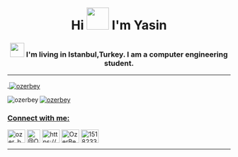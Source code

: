 <h1 align="center">Hi <img src = "https://raw.githubusercontent.com/MartinHeinz/MartinHeinz/master/wave.gif" width = 50px> I'm Yasin</h1>
<h3 align="center"> 
  
  <img src = "https://media2.giphy.com/media/QssGEmpkyEOhBCb7e1/giphy.gif?cid=ecf05e47a0n3gi1bfqntqmob8g9aid1oyj2wr3ds3mg700bl&rid=giphy.gif" width = 32px>
  I'm living in Istanbul,Turkey. I am a computer engineering student.</h3>
  <hr>
<a href="http://ozerbey.github.io">
<p>&nbsp;<img align="center" src="https://github-readme-stats.vercel.app/api?username=ozerbey&show_icons=true&locale=en" alt="ozerbey" />

<p><img align="left" src="https://github-readme-stats.vercel.app/api/top-langs?username=ozerbey&show_icons=true&locale=en&layout=compact" alt="ozerbey" /></p></p>



<p align="left"> <img src="https://komarev.com/ghpvc/?username=ozerbey&label=Profile%20views&color=0e75b6&style=flat" alt="ozerbey" />
<h3 align="left">Connect with me:</h3>
<p align="left">
<a href="https://twitter.com/ozer_byy" target="blank"><img align="center" src="https://cdn.jsdelivr.net/npm/simple-icons@3.0.1/icons/twitter.svg" alt="ozer_byy" height="30" width="40" /></a>
  <a href="https://medium.com/@Ozer_byy" target="blank"><img align="center" src="https://cdn.jsdelivr.net/npm/simple-icons@3.0.1/icons/medium.svg" alt="@Ozer_byy" height="30" width="30" /></a> 
<a href="https://linkedin.com/in/https://www.linkedin.com/in/yasin-%c3%b6zer-a210b9184/" target="blank"><img align="center" src="https://cdn.jsdelivr.net/npm/simple-icons@3.0.1/icons/linkedin.svg" alt="https://www.linkedin.com/in/yasin-%c3%b6zer-a210b9184/" height="30" width="40" /></a>
  <a href="https://www.hackerrank.com/OzerBey" target="blank"><img align="center" src="https://cdn.jsdelivr.net/npm/simple-icons@3.0.1/icons/hackerrank.svg" alt="OzerBey" height="30" width="40" /></a>
<a href="https://stackoverflow.com/users/15182336" target="blank"><img align="center" src="https://cdn.jsdelivr.net/npm/simple-icons@3.0.1/icons/stackoverflow.svg" alt="15182336" height="30" width="40" /></a>
</p></p>

</p><hr>
